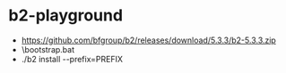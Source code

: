 b2-playground
=============
- https://github.com/bfgroup/b2/releases/download/5.3.3/b2-5.3.3.zip
- \bootstrap.bat
- ./b2 install --prefix=PREFIX
